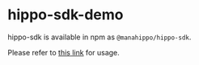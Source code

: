 # hippo-sdk-demo

hippo-sdk is available in npm as `@manahippo/hippo-sdk`.

Please refer to [this link](https://github.com/hippospace/hippo-agg-interface/blob/main/onchain-integration/README.md) for usage.

